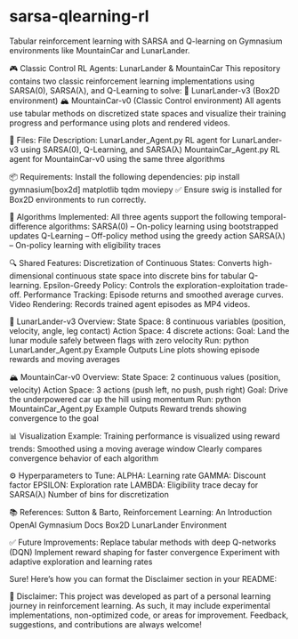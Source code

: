 # sarsa-qlearning-rl
Tabular reinforcement learning with SARSA and Q-learning on Gymnasium environments like MountainCar and LunarLander.

🎮 Classic Control RL Agents: LunarLander & MountainCar
This repository contains two classic reinforcement learning implementations using SARSA(0), SARSA(λ), and Q-Learning to solve:
🌙 LunarLander-v3 (Box2D environment)
🏔️ MountainCar-v0 (Classic Control environment)
All agents use tabular methods on discretized state spaces and visualize their training progress and performance using plots and rendered videos.

📁 Files:
File	Description:
LunarLander_Agent.py	RL agent for LunarLander-v3 using SARSA(0), Q-Learning, and SARSA(λ)
MountainCar_Agent.py	RL agent for MountainCar-v0 using the same three algorithms

📦 Requirements:
Install the following dependencies:
pip install gymnasium[box2d] matplotlib tqdm moviepy
✅ Ensure swig is installed for Box2D environments to run correctly.

🧠 Algorithms Implemented:
All three agents support the following temporal-difference algorithms:
SARSA(0) – On-policy learning using bootstrapped updates
Q-Learning – Off-policy method using the greedy action
SARSA(λ) – On-policy learning with eligibility traces

🔍 Shared Features:
Discretization of Continuous States: Converts high-dimensional continuous state space into discrete bins for tabular Q-learning.
Epsilon-Greedy Policy: Controls the exploration-exploitation trade-off.
Performance Tracking: Episode returns and smoothed average curves.
Video Rendering: Records trained agent episodes as MP4 videos.

🌙 LunarLander-v3 Overview:
State Space: 8 continuous variables (position, velocity, angle, leg contact)
Action Space: 4 discrete actions:
Goal: Land the lunar module safely between flags with zero velocity
Run:  python LunarLander_Agent.py
Example Outputs
Line plots showing episode rewards and moving averages


🏔️ MountainCar-v0 Overview:
State Space: 2 continuous values (position, velocity)
Action Space: 3 actions (push left, no push, push right)
Goal: Drive the underpowered car up the hill using momentum
Run:  python MountainCar_Agent.py
Example Outputs
Reward trends showing convergence to the goal


📊 Visualization Example:
Training performance is visualized using reward trends:
Smoothed using a moving average window
Clearly compares convergence behavior of each algorithm

⚙️ Hyperparameters to Tune:
ALPHA: Learning rate
GAMMA: Discount factor
EPSILON: Exploration rate
LAMBDA: Eligibility trace decay for SARSA(λ)
Number of bins for discretization

📚 References:
Sutton & Barto, Reinforcement Learning: An Introduction
OpenAI Gymnasium Docs
Box2D LunarLander Environment

✅ Future Improvements:
Replace tabular methods with deep Q-networks (DQN)
Implement reward shaping for faster convergence
Experiment with adaptive exploration and learning rates

Sure! Here’s how you can format the Disclaimer section in your README:

📌 Disclaimer:
This project was developed as part of a personal learning journey in reinforcement learning.
As such, it may include experimental implementations, non-optimized code, or areas for improvement.
Feedback, suggestions, and contributions are always welcome!
